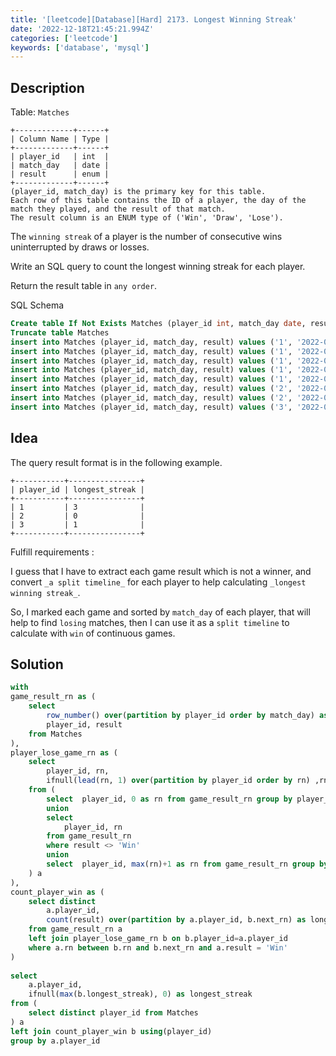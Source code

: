 ```yaml
---
title: '[leetcode][Database][Hard] 2173. Longest Winning Streak'
date: '2022-12-18T21:45:21.994Z'
categories: ['leetcode']
keywords: ['database', 'mysql']
---
```


## Description

Table: `Matches`
```
+-------------+------+  
| Column Name | Type |  
+-------------+------+  
| player_id   | int  |  
| match_day   | date |  
| result      | enum |  
+-------------+------+  
(player_id, match_day) is the primary key for this table.  
Each row of this table contains the ID of a player, the day of the match they played, and the result of that match.  
The result column is an ENUM type of ('Win', 'Draw', 'Lose').
```

The `winning streak` of a player is the number of consecutive wins uninterrupted by draws or losses.

Write an SQL query to count the longest winning streak for each player.

Return the result table in `any order`.

SQL Schema
```sql
Create table If Not Exists Matches (player_id int, match_day date, result ENUM('Win', 'Draw', 'Lose'))  
Truncate table Matches  
insert into Matches (player_id, match_day, result) values ('1', '2022-01-17', 'Win')  
insert into Matches (player_id, match_day, result) values ('1', '2022-01-18', 'Win')  
insert into Matches (player_id, match_day, result) values ('1', '2022-01-25', 'Win')  
insert into Matches (player_id, match_day, result) values ('1', '2022-01-31', 'Draw')  
insert into Matches (player_id, match_day, result) values ('1', '2022-02-08', 'Win')  
insert into Matches (player_id, match_day, result) values ('2', '2022-02-06', 'Lose')  
insert into Matches (player_id, match_day, result) values ('2', '2022-02-08', 'Lose')  
insert into Matches (player_id, match_day, result) values ('3', '2022-03-30', 'Win')
```
## Idea

The query result format is in the following example.
```
+-----------+----------------+  
| player_id | longest_streak |  
+-----------+----------------+  
| 1         | 3              |  
| 2         | 0              |  
| 3         | 1              |  
+-----------+----------------+
```
Fulfill requirements :

I guess that I have to extract each game result which is not a winner, and convert `_a split timeline_` for each player to help calculating `_longest winning streak_`.

So, I marked each game and sorted by `match_day` of each player, that will help to find `losing` matches, then I can use it as a `split timeline` to calculate with `win` of continuous games.

## Solution
```sql
with  
game_result_rn as (  
    select  
        row_number() over(partition by player_id order by match_day) as rn,  
        player_id, result  
    from Matches  
),  
player_lose_game_rn as (  
    select   
        player_id, rn,  
        ifnull(lead(rn, 1) over(partition by player_id order by rn) ,rn) as next_rn  
    from (  
        select  player_id, 0 as rn from game_result_rn group by player_id  
        union  
        select   
            player_id, rn  
        from game_result_rn  
        where result <> 'Win'  
        union  
        select  player_id, max(rn)+1 as rn from game_result_rn group by player_id  
    ) a  
),  
count_player_win as (  
    select distinct  
        a.player_id,  
        count(result) over(partition by a.player_id, b.next_rn) as longest_streak  
    from game_result_rn a  
    left join player_lose_game_rn b on b.player_id=a.player_id  
    where a.rn between b.rn and b.next_rn and a.result = 'Win'  
)  
  
select  
    a.player_id,   
    ifnull(max(b.longest_streak), 0) as longest_streak  
from (  
    select distinct player_id from Matches  
) a  
left join count_player_win b using(player_id)  
group by a.player_id
```